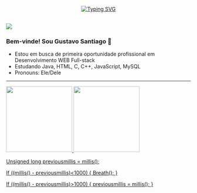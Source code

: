  <p align="center">
<a href="https://github.com/GustavoSantiago81">
    <img src="https://readme-typing-svg.demolab.com?font=Italic&size=18&duration=2000&pause=100&color=8A1900FF&multiline=true&width=500&height=80&lines=Gustavo+Santiago+Pereira;Engenheiro Eletrônico+%7C+Desenvolvedor+WEB+%7C+ Estudante" alt="Typing SVG" />
</a>
  
  </p>
  <br>
  
  <a href="https://www.linkedin.com/in/gustavo-santiago-pereira-2490b0184/">
    <img src="https://img.shields.io/badge/-Linkedin-blue?style=flat-square&logo=linkedin">
</a>

### Bem-vinde! Sou Gustavo Santiago 👋


- Estou em busca de primeira oportunidade profissional em Desenvolvimento WEB Full-stack
- Estudando Java, HTML, C, C++, JavaScript, MySQL
- Pronouns: Ele/Dele

<hr>
<div>
  <a href="https://github.com/GustavoSantiago81">
  <img height="180em" src="https://github-readme-stats.vercel.app/api?username=GustavoSantiago81&show_icons=true&theme=dark&include_all_commits=true&count_private=true."/>
    
  <img height="180em" src="https://github-readme-stats.vercel.app/api/top-langs/?username=GustavoSantiago81&layout=compact&langs_count=16&theme=dark&include_all_commits=true&count_private=true."/>
</div>


Unsigned long previousmillis = millis();

If ((millis() - previousmillis)&lt;1000)
{
Breath();
}

If ((millis() - previousmillis)&gt;1000)
{
previousmillis = millis();
}
